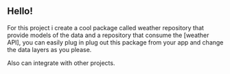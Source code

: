 ## Hello! 

For this project i create a cool package called weather repository that provide models of the data and a repository that consume the [weather API], 
you can easily plug in plug out this package from your app and change the data layers as you please.

Also can integrate with other projects.



